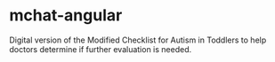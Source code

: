 # mchat-angular
Digital version of the Modified Checklist for Autism in Toddlers to help doctors determine if further evaluation is needed.
